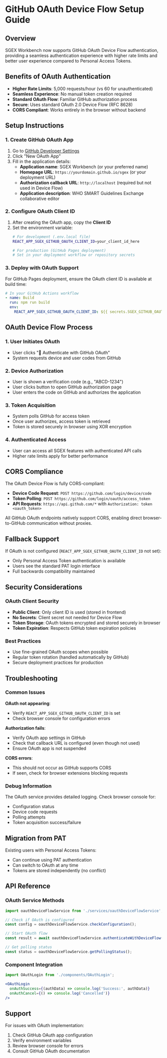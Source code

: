 # GitHub OAuth Device Flow Setup Guide

## Overview

SGEX Workbench now supports GitHub OAuth Device Flow authentication, providing a seamless authentication experience with higher rate limits and better user experience compared to Personal Access Tokens.

## Benefits of OAuth Authentication

- **Higher Rate Limits**: 5,000 requests/hour (vs 60 for unauthenticated)
- **Seamless Experience**: No manual token creation required
- **Standard OAuth Flow**: Familiar GitHub authorization process
- **Secure**: Uses standard OAuth 2.0 Device Flow (RFC 8628)
- **CORS Compliant**: Works entirely in the browser without backend

## Setup Instructions

### 1. Create GitHub OAuth App

1. Go to [GitHub Developer Settings](https://github.com/settings/developers)
2. Click "New OAuth App"
3. Fill in the application details:
   - **Application name**: SGEX Workbench (or your preferred name)
   - **Homepage URL**: `https://yourdomain.github.io/sgex` (or your deployment URL)
   - **Authorization callback URL**: `http://localhost` (required but not used in Device Flow)
   - **Application description**: WHO SMART Guidelines Exchange collaborative editor

### 2. Configure OAuth Client ID

1. After creating the OAuth app, copy the **Client ID**
2. Set the environment variable:
   ```bash
   # For development (.env.local file)
   REACT_APP_SGEX_GITHUB_OAUTH_CLIENT_ID=your_client_id_here
   
   # For production (GitHub Pages deployment)
   # Set in your deployment workflow or repository secrets
   ```

### 3. Deploy with OAuth Support

For GitHub Pages deployment, ensure the OAuth client ID is available at build time:

```yaml
# In your GitHub Actions workflow
- name: Build
  run: npm run build
  env:
    REACT_APP_SGEX_GITHUB_OAUTH_CLIENT_ID: ${{ secrets.SGEX_GITHUB_OAUTH_CLIENT_ID }}
```

## OAuth Device Flow Process

### 1. User Initiates OAuth
- User clicks "🔐 Authenticate with GitHub OAuth"
- System requests device and user codes from GitHub

### 2. Device Authorization
- User is shown a verification code (e.g., "ABCD-1234")
- User clicks button to open GitHub authorization page
- User enters the code on GitHub and authorizes the application

### 3. Token Acquisition
- System polls GitHub for access token
- Once user authorizes, access token is retrieved
- Token is stored securely in browser using XOR encryption

### 4. Authenticated Access
- User can access all SGEX features with authenticated API calls
- Higher rate limits apply for better performance

## CORS Compliance

The OAuth Device Flow is fully CORS-compliant:

- **Device Code Request**: `POST https://github.com/login/device/code`
- **Token Polling**: `POST https://github.com/login/oauth/access_token`
- **API Requests**: `https://api.github.com/*` with `Authorization: token <oauth_token>`

All GitHub OAuth endpoints natively support CORS, enabling direct browser-to-GitHub communication without proxies.

## Fallback Support

If OAuth is not configured (`REACT_APP_SGEX_GITHUB_OAUTH_CLIENT_ID` not set):
- Only Personal Access Token authentication is available
- Users see the standard PAT login interface
- Full backwards compatibility maintained

## Security Considerations

### OAuth Client Security
- **Public Client**: Only client ID is used (stored in frontend)
- **No Secrets**: Client secret not needed for Device Flow
- **Token Storage**: OAuth tokens encrypted and stored securely in browser
- **Token Expiration**: Respects GitHub token expiration policies

### Best Practices
- Use fine-grained OAuth scopes when possible
- Regular token rotation (handled automatically by GitHub)
- Secure deployment practices for production

## Troubleshooting

### Common Issues

**OAuth not appearing**:
- Verify `REACT_APP_SGEX_GITHUB_OAUTH_CLIENT_ID` is set
- Check browser console for configuration errors

**Authorization fails**:
- Verify OAuth app settings in GitHub
- Check that callback URL is configured (even though not used)
- Ensure OAuth app is not suspended

**CORS errors**:
- This should not occur as GitHub supports CORS
- If seen, check for browser extensions blocking requests

### Debug Information

The OAuth service provides detailed logging. Check browser console for:
- Configuration status
- Device code requests
- Polling attempts
- Token acquisition success/failure

## Migration from PAT

Existing users with Personal Access Tokens:
- Can continue using PAT authentication
- Can switch to OAuth at any time
- Tokens are stored independently (no conflict)

## API Reference

### OAuth Service Methods

```javascript
import oauthDeviceFlowService from './services/oauthDeviceFlowService';

// Check if OAuth is configured
const config = oauthDeviceFlowService.checkConfiguration();

// Start OAuth flow
const result = await oauthDeviceFlowService.authenticateWithDeviceFlow(onUpdate);

// Get polling status
const status = oauthDeviceFlowService.getPollingStatus();
```

### Component Integration

```jsx
import OAuthLogin from './components/OAuthLogin';

<OAuthLogin 
  onAuthSuccess={(authData) => console.log('Success:', authData)}
  onAuthCancel={() => console.log('Cancelled')}
/>
```

## Support

For issues with OAuth implementation:
1. Check GitHub OAuth app configuration
2. Verify environment variables
3. Review browser console for errors
4. Consult GitHub OAuth documentation